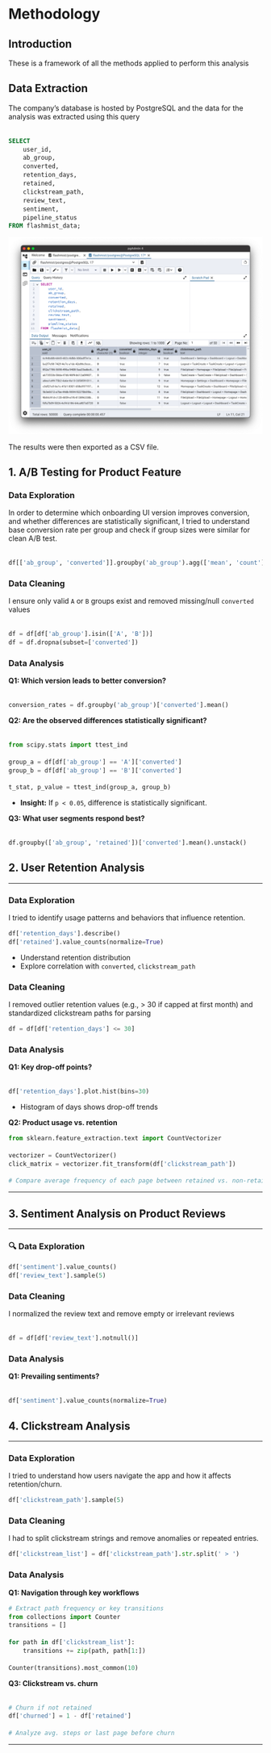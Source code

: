 # Methodology

## Introduction

These is a framework of all the methods applied to perform this analysis

## Data Extraction

The company’s database is hosted by PostgreSQL and the data for the analysis was extracted using this query

```sql

SELECT
    user_id,
    ab_group,
    converted,
    retention_days,
    retained,
    clickstream_path,
    review_text,
    sentiment,
    pipeline_status
FROM flashmist_data;

```
[![](https://github.com/TiffanyNwanne/FlashMist-Tech-StartUp-Stakeholder-Analysis/blob/main/Images/flashmist%20pgsql%20database.png)](https://github.com/TiffanyNwanne/FlashMist-Tech-StartUp-Stakeholder-Analysis/blob/main/Images/flashmist%20pgsql%20database.png)

The results were then exported as a CSV file.

## 1. **A/B Testing for Product Feature**

### Data Exploration

In order to determine which onboarding UI version improves conversion, and whether differences are statistically significant, I tried to understand base conversion rate per group and check if group sizes were similar for clean A/B test.

```python

df[['ab_group', 'converted']].groupby('ab_group').agg(['mean', 'count'])

```

### Data Cleaning

I ensure only valid `A` or `B` groups exist and removed missing/null `converted` values

```python

df = df[df['ab_group'].isin(['A', 'B'])]
df = df.dropna(subset=['converted'])

```

### Data Analysis

**Q1: Which version leads to better conversion?**

```python

conversion_rates = df.groupby('ab_group')['converted'].mean()

```

**Q2: Are the observed differences statistically significant?**

```python

from scipy.stats import ttest_ind

group_a = df[df['ab_group'] == 'A']['converted']
group_b = df[df['ab_group'] == 'B']['converted']

t_stat, p_value = ttest_ind(group_a, group_b)

```

- **Insight:** If `p < 0.05`, difference is statistically significant.

**Q3: What user segments respond best?**

```python

df.groupby(['ab_group', 'retained'])['converted'].mean().unstack()

```

## 2. **User Retention Analysis**

---

### Data Exploration

I tried to identify usage patterns and behaviors that influence retention.

```python
df['retention_days'].describe()
df['retained'].value_counts(normalize=True)

```

- Understand retention distribution
- Explore correlation with `converted`, `clickstream_path`

### Data Cleaning

I removed outlier retention values (e.g., > 30 if capped at first month) and standardized clickstream paths for parsing

```python
df = df[df['retention_days'] <= 30]

```

### Data Analysis

**Q1: Key drop-off points?**

```python

df['retention_days'].plot.hist(bins=30)

```

- Histogram of days shows drop-off trends

**Q2: Product usage vs. retention**

```python
from sklearn.feature_extraction.text import CountVectorizer

vectorizer = CountVectorizer()
click_matrix = vectorizer.fit_transform(df['clickstream_path'])

# Compare average frequency of each page between retained vs. non-retained

```

---

## 3. **Sentiment Analysis on Product Reviews**

---

### 🔍 Data Exploration

```python
df['sentiment'].value_counts()
df['review_text'].sample(5)

```

### Data Cleaning

I normalized the review text and remove empty or irrelevant reviews

```python

df = df[df['review_text'].notnull()]

```

### Data Analysis

**Q1: Prevailing sentiments?**

```python

df['sentiment'].value_counts(normalize=True)

```

## 4. **Clickstream Analysis**

---

### Data Exploration

I tried to understand how users navigate the app and how it affects retention/churn.

```python
df['clickstream_path'].sample(5)

```

### Data Cleaning

I had to split clickstream strings and remove anomalies or repeated entries.

```python
df['clickstream_list'] = df['clickstream_path'].str.split(' > ')

```

### Data Analysis

**Q1: Navigation through key workflows**

```python
# Extract path frequency or key transitions
from collections import Counter
transitions = []

for path in df['clickstream_list']:
    transitions += zip(path, path[1:])

Counter(transitions).most_common(10)

```

**Q3: Clickstream vs. churn**

```python

# Churn if not retained
df['churned'] = 1 - df['retained']

# Analyze avg. steps or last page before churn

```

---
